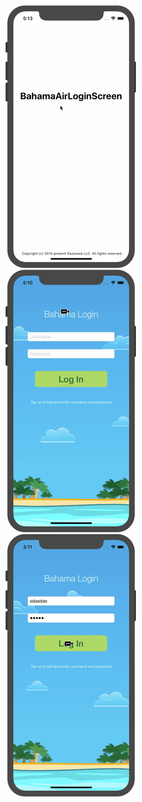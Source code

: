 ![alt text](https://github.com/felmardones/Raywenderlich/blob/master/Animations/demo/intro.gif "Intro")
![alt text](https://github.com/felmardones/Raywenderlich/blob/master/Animations/demo/login.gif "Login")
![alt text](https://github.com/felmardones/Raywenderlich/blob/master/Animations/demo/loginPress.gif "Waiting")
